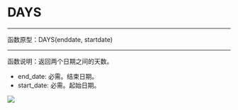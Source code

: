 # DAYS
*****
函数原型：DAYS(enddate, startdate)
*****
函数说明：返回两个日期之间的天数。

* end_date: 必需。结束日期。
* start_date: 必需。起始日期。

![](../img/6-3-5-13i1.png)
